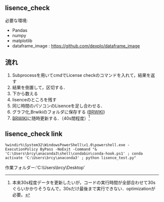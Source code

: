 ## lisence_check
必要な環境:
- Pandas
- numpy
- matplotlib
- dataframe_image : https://github.com/dexplo/dataframe_image

## 流れ

1. Subprocessを用いてcmdでLicense checkのコマンドを入れて，結果を返す
2. 結果を倒置して，区切する．
3. 下から数える
4. lisenceのところを残す
5. 同じ時間のパソコンのLisenceを足し合わせる．
6. グラフ化,Brwikiのフォルダに保存する ([BRWIKI](http://nas_sy21:5014))
7. [BRWIKI](http://nas_sy21:5014)に随時更新する．（40s間程度）[^1]

## lisence_check link

`%windir%\System32\WindowsPowerShell\v1.0\powershell.exe -ExecutionPolicy ByPass -NoExit -Command "& 'C:\Users\brcy\anaconda3\shell\condabin\conda-hook.ps1' ; conda activate 'C:\Users\brcy\anaconda3' ; python lisence_test.py"`

作業フォルダー:'C:\Users\brcy\Desktop'

[^1]: 本来30s程度データを更新したいが，コードの実行時間が全部合わせて30sぐらいかかりそうなんで，30sだけ最後まで実行できない．optimizationが必要。

